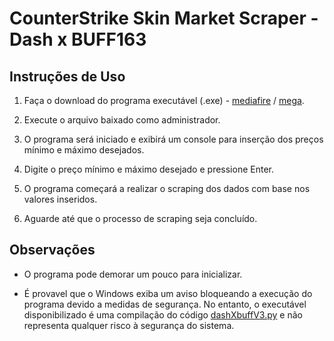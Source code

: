 # CounterStrike Skin Market Scraper - Dash x BUFF163

## Instruções de Uso

1. Faça o download do programa executável (.exe) - [mediafire](https://www.mediafire.com/file/4ojb2fcx35m7gje/DashxBUFF163v1.0.exe/file) / [mega](https://mega.nz/file/BYY1QaaK#QjwJNbOsV_HGvVWec535zIoFOJS0xtKoKAppnEyLVKw).

3. Execute o arquivo baixado como administrador. 

4. O programa será iniciado e exibirá um console para inserção dos preços mínimo e máximo desejados.

5. Digite o preço mínimo e máximo desejado e pressione Enter.

6. O programa começará a realizar o scraping dos dados com base nos valores inseridos.

7. Aguarde até que o processo de scraping seja concluído.

## Observações

- O programa pode demorar um pouco para inicializar.

- É provavel que o Windows exiba um aviso bloqueando a execução do programa devido a medidas de segurança. No entanto, o executável disponibilizado é uma compilação do código [dashXbuffV3.py](https://github.com/FCancella/CounterStrike_SkinMarket_Scraper/blob/4e2fc38cc955553809f52b830b51d9b3c9cad3fe/executavel/dashXbuffV3.py) e não representa qualquer risco à segurança do sistema.

